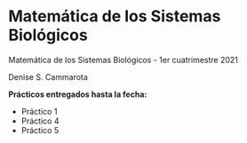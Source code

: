 # Matemática de los Sistemas Biológicos

Matemática de los Sistemas Biológicos - 1er cuatrimestre 2021

Denise S. Cammarota


**Prácticos entregados hasta la fecha:**
- Práctico 1
- Práctico 4
- Práctico 5
